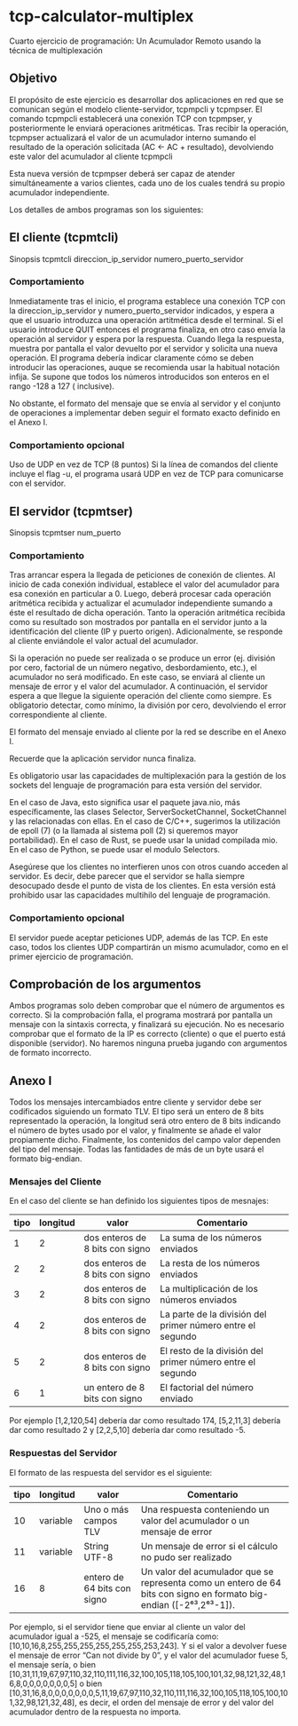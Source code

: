 # tcp-calculator-multiplex

Cuarto ejercicio de programación: Un Acumulador Remoto usando la técnica de multiplexación

## Objetivo

El propósito de este ejercicio es desarrollar dos aplicaciones en red que se comunican según el modelo cliente-servidor,
tcpmpcli y tcpmpser. El comando tcpmpcli establecerá una conexión TCP con tcpmpser, y posteriormente le enviará
operaciones aritméticas. Tras recibir la operación, tcpmpser actualizará el valor de un acumulador interno sumando
el resultado de la operación solicitada (AC ← AC + resultado), devolviendo este valor del acumulador al cliente tcpmpcli

Esta nueva versión de tcpmpser deberá ser capaz de atender simultáneamente a varios clientes, cada uno de los cuales
tendrá su propio acumulador independiente.

Los detalles de ambos programas son los siguientes:

## El cliente (tcpmtcli)

Sinopsis
tcpmtcli direccion_ip_servidor numero_puerto_servidor

### Comportamiento

Inmediatamente tras el inicio, el programa establece una conexión TCP con la direccion_ip_servidor y
numero_puerto_servidor indicados, y espera a que el usuario introduzca una operación artitmética desde el terminal.
Si el usuario introduce QUIT entonces el programa finaliza, en otro caso envía la operación al servidor y espera por
la respuesta. Cuando llega la respuesta, muestra por pantalla el valor devuelto por el servidor y solicita una nueva
operación. El programa debería indicar claramente cómo se deben introducir las operaciones, auque se recomienda usar
la habitual notación infija. Se supone que todos los números introducidos son enteros en el rango -128 a 127 (
inclusive).

No obstante, el formato del mensaje que se envía al servidor y el conjunto de operaciones a implementar deben seguir el
formato exacto definido en el Anexo I.

### Comportamiento opcional

Uso de UDP en vez de TCP (8 puntos)
Si la línea de comandos del cliente incluye el flag -u, el programa usará UDP en vez de TCP para comunicarse con el
servidor.

## El servidor (tcpmtser)

Sinopsis
tcpmtser num_puerto

### Comportamiento

Tras arrancar espera la llegada de peticiones de conexión de clientes. Al inicio de cada conexión individual, establece
el valor del acumulador para esa conexión en particular a 0. Luego, deberá procesar cada operación aritmética recibida
y actualizar el acumulador independiente sumando a éste el resultado de dicha operación. Tanto la operación aritmética
recibida como su resultado son mostrados por pantalla en el servidor junto a la identificación del cliente
(IP y puerto origen). Adicionalmente, se responde al cliente enviándole el valor actual del acumulador.

Si la operación no puede ser realizada o se produce un error (ej. división por cero,
factorial de un número negativo, desbordamiento, etc.), el acumulador no será modificado. En este caso, se enviará al cliente un 
mensaje de error y el valor del acumulador. A continuación, el servidor espera a que llegue la siguiente operación del
cliente como siempre. Es obligatorio detectar, como mínimo, la división por cero, devolviendo el error correspondiente
al cliente.

El formato del mensaje enviado al cliente por la red se describe en el Anexo I.

Recuerde que la aplicación servidor nunca finaliza.

Es obligatorio usar las capacidades de multiplexación para la gestión de los sockets del lenguaje de programación para
esta versión del servidor.

En el caso de Java, esto significa usar el paquete java.nio, más específicamente, las clases Selector,
ServerSocketChannel, SocketChannel y las relacionadas con ellas.
En el caso de C/C++, sugerimos la utilización de epoll (7)  (o la llamada al sistema poll (2) si queremos mayor
portabilidad).
En el caso de Rust, se puede usar la unidad compilada mio.
En el caso de Python, se puede usar el modulo Selectors.

Asegúrese que los clientes no interfieren unos con otros cuando acceden al servidor. Es decir, debe parecer que el
servidor se halla siempre desocupado desde el punto de vista de los clientes.
En esta versión está prohibido usar las capacidades multihilo del lenguaje de programación.

### Comportamiento opcional

El servidor puede aceptar peticiones UDP, además de las TCP. En este caso, todos los clientes UDP compartirán un mismo
acumulador, como en el primer ejercicio de programación.

## Comprobación de los argumentos

Ambos programas solo deben comprobar que el número de argumentos es correcto. Si la comprobación falla, el programa
mostrará por pantalla un mensaje con la sintaxis correcta, y finalizará su ejecución. No es necesario comprobar que el
formato de la IP es correcto (cliente) o que el puerto está disponible (servidor). No haremos ninguna prueba jugando con
argumentos de formato incorrecto.

## Anexo I

Todos los mensajes intercambiados entre cliente y servidor debe ser codificados siguiendo un formato TLV. El tipo será
un entero de 8 bits representado la operación, la longitud será otro entero de 8 bits indicando el número de bytes
usado por el valor, y finalmente se añade el valor propiamente dicho. Finalmente, los contenidos del campo valor
dependen del tipo del mensaje. Todas las fantidades de más de un byte usará el formato big-endian.

### Mensajes del Cliente

En el caso del cliente se han definido los siguientes tipos de mesnajes:

| tipo	 | longitud | valor                           | Comentario                                                 |
|-------|----------|---------------------------------|------------------------------------------------------------|
| 1     | 2        | dos enteros de 8 bits con signo | La suma de los números enviados                            |
| 2     | 2        | dos enteros de 8 bits con signo | La resta de los números enviados                           |
| 3     | 2        | dos enteros de 8 bits con signo | La multiplicación de los números enviados                  |
| 4     | 2        | dos enteros de 8 bits con signo | La parte de la división del primer número entre el segundo |
| 5     | 2        | dos enteros de 8 bits con signo | El resto de la división del primer número entre el segundo |
| 6     | 1        | un entero de 8 bits con signo   | El factorial del número enviado                            |

Por ejemplo [1,2,120,54] debería dar como resultado 174, [5,2,11,3] debería dar como resultado 2 y [2,2,5,10] debería
dar como resultado -5.

### Respuestas del Servidor

El formato de las respuesta del servidor es el siguiente:

| tipo | longitud | valor                       | Comentario                                                                                                          |
|------|----------|-----------------------------|---------------------------------------------------------------------------------------------------------------------|
| 10   | variable | Uno o más campos TLV        | Una respuesta conteniendo un valor del acumulador o un mensaje de error                                             |
| 11   | variable | String UTF-8                | Un mensaje de error si el cálculo no pudo ser realizado                                                             |
| 16   | 8        | entero de 64 bits con signo | Un valor del acumulador que se representa como un entero de 64 bits con signo en formato big-endian ([-2⁶³,2⁶³-1]). |

Por ejemplo, si el servidor tiene que enviar al cliente un valor del acumulador igual a -525, el mensaje se codificaría
como: [10,10,16,8,255,255,255,255,255,255,253,243]. Y si el valor a devolver fuese el mensaje de error “Can not divide
by 0”, y el valor del acumulador fuese 5, el mensaje sería, o
bien [10,31,11,19,67,97,110,32,110,111,116,32,100,105,118,105,100,101,32,98,121,32,48,16,8,0,0,0,0,0,0,0,5] o
bien [10,31,16,8,0,0,0,0,0,0,0,5,11,19,67,97,110,32,110,111,116,32,100,105,118,105,100,101,32,98,121,32,48], es decir,
el orden del mensaje de error y del valor del acumulador dentro de la respuesta no importa.
